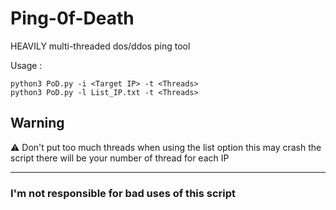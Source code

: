 # Ping-0f-Death
HEAVILY multi-threaded dos/ddos ping tool


Usage : 
```shell
python3 PoD.py -i <Target IP> -t <Threads>
python3 PoD.py -l List_IP.txt -t <Threads>
```

## Warning

⚠ Don't put too much threads when using the list option this may crash the script
          there will be your number of thread for each IP
_________________

### I'm not responsible for bad uses of this script
